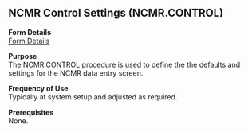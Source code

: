 ##  NCMR Control Settings (NCMR.CONTROL)

<PageHeader />

**Form Details**  
[ Form Details ](NCMR-CONTROL-1/README.md)   

**Purpose**  
The NCMR.CONTROL procedure is used to define the the defaults and settings for
the NCMR data entry screen.

**Frequency of Use**  
Typically at system setup and adjusted as required.

**Prerequisites**  
None.

<badge text= "Version 8.10.57" vertical="middle" />

<PageFooter />